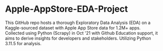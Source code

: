 # Apple-AppStore-EDA-Project
This GitHub repo hosts a thorough Exploratory Data Analysis (EDA) on a Kaggle-sourced dataset with Apple App Store data for 1.2M+ apps. Collected using Python (Scrapy) in Oct '21 with Github Education support, it aims to derive insights for developers and stakeholders. Utilizing Python 3.11.5 for analysis.
